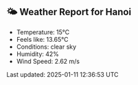 <!-- WEATHER-START -->
## 🌤 Weather Report for Hanoi

- Temperature: 15°C
- Feels like: 13.65°C
- Conditions: clear sky
- Humidity: 42%
- Wind Speed: 2.62 m/s

Last updated: 2025-01-11 12:36:53 UTC
<!-- WEATHER-END -->
